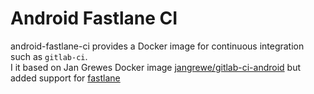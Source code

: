 # Android Fastlane CI
android-fastlane-ci provides a Docker image for continuous integration such as `gitlab-ci`.  
I it based on Jan Grewes Docker image [jangrewe/gitlab-ci-android](https://github.com/jangrewe/gitlab-ci-android) but added support for [fastlane](https://fastlane.tools/) 
